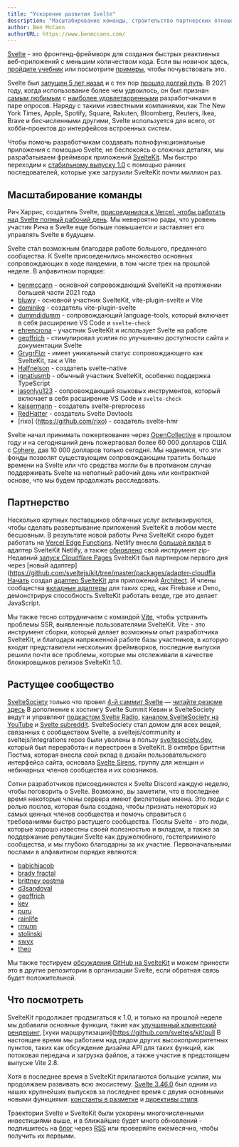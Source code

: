 ```yaml
---
title: "Ускорение развития Svelte"
description: "Масштабирование команды, строительство партнерских отношений и растущее сообщество"
author: Ben McCann
authorURL: https://www.benmccann.com/
---
```


[Svelte](/) - это фронтенд-фреймворк для создания быстрых реактивных веб-приложений с меньшим количеством кода. Если вы новичок здесь, [пройдите учебник](/tutorial) или посмотрите [примеры](/examples), чтобы почувствовать это.

Svelte был [запущен 5 лет назад](https://news.ycombinator.com/item?Id=13069841) и с тех пор [прошло долгий путь](https://www.youtube.com/watch?v=YeY5M29-WcY). В 2021 году, когда использование более чем удвоилось, он был признан [самым любимым](https://insights.stackoverflow.com/survey/2021#section-most-loved-dreaded-and-wanted-web-frameworks) с [наиболее удовлетворенными](https://2020.stateofjs.com/en-US/technologies/front-end-frameworks/) разработчиками в паре опросов. Наряду с такими известными компаниями, как The New York Times, Apple, Spotify, Square, Rakuten, Bloomberg, Reuters, Ikea, Brave и бесчисленными другими, Svelte используется для всего, от хобби-проектов до интерфейсов встроенных систем.

Чтобы помочь разработчикам создавать полнофункциональные приложения с помощью Svelte, не беспокоясь о сложных деталях, мы разрабатываем фреймворк приложений [SvelteKit](https://kit.svelte.dev/). Мы быстро переходим к [стабильному выпуску 1.0](https://github.com/sveltejs/kit/issues?q=is%3Aopen+is%3Aissue+milestone%3A1.0) с помощью ранних последователей, которые уже загрузили SvelteKit почти миллион раз.

## Масштабирование команды

Рич Харрис, создатель Svelte, [присоединился к Vercel, чтобы работать над Svelte полный рабочий день](https://vercel.com/blog/vercel-welcomes-rich-harris-creator-of-svelte). Мы невероятно рады, что уровень участия Рича в Svelte еще больше повышается и заставляет его управлять Svelte в будущем.

Svelte стал возможным благодаря работе большого, преданного сообщества. К Svelte присоеденились множество основных сопровождающих в ходе пандемии, в том числе трех на прошлой неделе. В алфавитном порядке:
- [benmccann](https://github.com/benmccann) - основной сопровождающий SvelteKit на протяжении большей части 2021 года
- [bluwy](https://github.com/bluwy) - основной участник SvelteKit, vite-plugin-svelte и Vite
- [dominikg](https://github.com/dominikg) - создатель vite-plugin-svelte
- [dummdidumm](https://github.com/dummdidumm) - сопровождающий language-tools, который включает в себя расширение VS Code и `svelte-check`
- [ehrencrona](https://github.com/ehrencrona) - участник SvelteKit и использует Svelte на работе
- [geoffrich](https://github.com/geoffrich) - стимулировал усилия по улучшению доступности сайта и документации Svelte
- [GrygrFlzr](https://github.com/GrygrFlzr) - имеет уникальный статус сопровождающего как SvelteKit, так и Vite
- [Halfnelson](https://github.com/Halfnelson) - создатель svelte-native
- [ignatiusmb](https://github.com/ignatiusmb) - обычный участник SvelteKit, особенно поддержка TypeScript
- [jasonlyu123](https://github.com/jasonlyu123) - сопровождающий языковых инструментов, который включает в себя расширение VS Code и `svelte-check`
- [kaisermann](https://github.com/kaisermann) - создатель svelte-preprocess
- [RedHatter](https://github.com/RedHatter) - создатель Svelte Devtools
- [rixo] (https://github.com/rixo) - создатель svelte-hmr

Svelte начал принимать пожертвования через [OpenCollective](https://opencollective.com/svelte) в прошлом году и на сегодняшний день пожертвовал более 60 000 долларов США с [Cohere](https://cohere.ai/), дав 10 000 долларов только сегодня. Мы надеемся, что эти фонды позволят существующим сопровождающим тратить больше времени на Svelte или что средства могли бы в противном случае поддерживать Svelte на неполный рабочий день или контрактной основе, что мы будем продолжать расследовать.

## Партнерство

Несколько крупных поставщиков облачных услуг активизируются, чтобы сделать развертывание приложений SvelteKit в любом месте бесшовным. В результате новой работы Рича SvelteKit скоро будет работать на [Vercel Edge Functions](https://vercel.com/features/edge-functions). Netlify внесла [большой вклад](https://github.com/sveltejs/kit/pull/2113) в адаптер SvelteKit Netlify, а также [обновлено](https://github.com/dependents/node-precinct/pull/88) свой инструмент zip- Недавний [запуск Cloudflare Pages](https://blog.cloudflare.com/cloudflare-pages-goes-full-stack/) SvelteKit был партнером первого дня через [новый адаптер](https://github.com/sveltejs/kit/tree/master/packages/adapter-cloudfla [Начать](https://begin.com) создал [адаптер SvelteKit](https://github.com/architect/sveltekit-adapter) для приложений [Architect](https://arc.codes). И члены сообщества [вкладные адаптеры](https://sveltesociety.dev/components#adapters) для таких сред, как Firebase и Deno, демонстрируя способность SvelteKit работать везде, где это делает JavaScript.

Мы также тесно сотрудничаем с командой [Vite](https://vitejs.dev), чтобы устранить проблемы SSR, выявленные пользователями SvelteKit. Vite - это инструмент сборки, который делает возможным опыт разработчика SvelteKit, и благодаря напряженной работе базы участников, в которую входят представители нескольких фреймворков, последние выпуски решили почти все проблемы, которые мы отслеживали в качестве блокировщиков релизов SvelteKit 1.0.

## Растущее сообщество

[SvelteSociety](https://sveltesociety.dev/) только что провел [4-й саммит Svelte](https://sveltesummit.com/) — [читайте резюме здесь](https://svelte.dev/blog/whats-new-in-svelte-december-2021) В дополнение к хостингу Svelte Summit Кевин и SvelteSociety ведут и управляют [подкастом Svelte Radio](https://www.svelteradio.com/), [каналом SvelteSociety на YouTube](https://www.youtube.com/SvelteSociety) и [Svelte subreddit](https://www.reddit.com/r/sveltejs). SvelteSociety стал домом для всех вещей, связанных с сообществом Svelte, а sveltejs/community и sveltejs/integrations repos были уволены в пользу [sveltesociety.dev](https://sveltesociety.dev/), который был переработан и перестроен в SvelteKit. В октябре Бриттни Постма, которая внесла свой вклад в дизайн пользовательского интерфейса сайта, основала [Svelte Sirens](https://sveltesirens.dev/), группу для женщин и небинарных членов сообщества и их союзников.

Сотни разработчиков присоединяются к Svelte Discord каждую неделю, чтобы поговорить о Svelte. Возможно, вы заметили, что в последнее время некоторые члены сервера имеют фиолетовые имена. Это люди с ролью послов, которая была создана, чтобы признать некоторых из самых ценных членов сообщества и помочь справиться с требованиями быстро растущего сообщества. Послы Svelte - это люди, которые хорошо известны своей полезностью и вкладом, а также за поддержание репутации Svelte как дружелюбного, гостеприимного сообщества, и мы глубоко благодарны за их участие. Первоначальными послами в алфавитном порядке являются:
- [babichjacob](https://github.com/babichjacob)
- [brady fractal](https://github.com/FractalHQ)
- [brittney postma](https://github.com/brittneypostma)
- [d3sandoval](https://github.com/d3sandoval)
- [geoffrich](https://github.com/geoffrich)
- [kev](https://github.com/kevmodrome)
- [puru](https://github.com/PuruVJ)
- [rainlife](https://github.com/stephane-vanraes)
- [rmunn](https://github.com/rmunn)
- [stolinski](https://github.com/stolinski)
- [swyx](https://github.com/sw-yx)
- [theo](https://github.com/theo-steiner)

Мы также тестируем [обсуждения GitHub на SvelteKit](https://github.com/sveltejs/kit/discussions) и можем принести это в другие репозитории в организации Svelte, если обратная связь будет положительной.

## Что посмотреть

SvelteKit продолжает продвигаться к 1.0, и только на прошлой неделе мы добавили основные функции, такие как [улучшенный клиентский рендеринг](https://github.com/sveltejs/kit/pull/2804), [хуки маршрутизации](https://github.com/sveltejs/kit/pull В настоящее время мы работаем над рядом других высокоприоритетных пунктов, таких как обсуждение дизайна API для таких функций, как потоковая передача и загрузка файлов, а также участие в предстоящем выпуске Vite 2.8.

Хотя в последнее время в SvelteKit прилагаются большие усилия, мы продолжаем развивать всю экосистему. [Svelte 3.46.0](https://github.com/sveltejs/svelte/blob/master/CHANGELOG.md#3460) был одним из наших крупнейших выпусков за последнее время с двумя основными новыми функциями: [константы в разметке](https://github.com/sveltejs/rfcs/blob/master/text/0007-markup-constants.md) и [директивы стиля](https://github.com/sveltejs/rfcs/blob/master/text/0008-style-directives.md).

Траектории Svelte и SvelteKit были ускорены многочисленными инвестициями выше, и в ближайшие будет много обновлений - подпишитесь на [блог](/blog) через [RSS](https://svelte.dev/blog/rss.xml) или проверяйте ежемесячно, чтобы получить их первыми.
